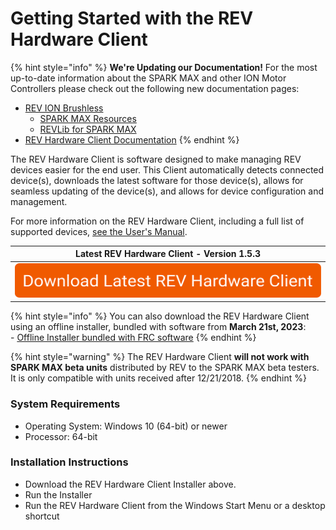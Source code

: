 # Getting Started with the REV Hardware Client

{% hint style="info" %}
**We're Updating our Documentation!** For the most up-to-date information about the SPARK MAX and other ION Motor Controllers please check out the following new documentation pages:&#x20;

* [REV ION Brushless ](https://docs.revrobotics.com/brushless)
  * [SPARK MAX Resources](https://docs.revrobotics.com/brushless/links#spark-max-links)
  * [REVLib for SPARK MAX](https://docs.revrobotics.com/brushless/spark-max/revlib)
* [REV Hardware Client Documentation](https://docs.revrobotics.com/rev-hardware-client/)
{% endhint %}

The REV Hardware Client is software designed to make managing REV devices easier for the end user. This Client automatically detects connected device(s), downloads the latest software for those device(s), allows for seamless updating of the device(s), and allows for device configuration and management.

For more information on the REV Hardware Client, including a full list of supported devices, [see the User's Manual](https://docs.revrobotics.com/rev-hardware-client/).

|                                                                                           Latest REV Hardware Client - Version 1.5.3                                                                                           |
| :----------------------------------------------------------------------------------------------------------------------------------------------------------------------------------------------------------------------------: |
| [<img src="../../.gitbook/assets/Download Latest SPARK MAX Client (1).svg" alt="" data-size="original">](https://github.com/REVrobotics/REV-Software-Binaries/releases/download/rhc-1.5.3/REV-Hardware-Client-Setup-1.5.3.exe) |

{% hint style="info" %}
You can also download the REV Hardware Client using an offline installer, bundled with software from **March 21st, 2023**:\
\- [Offline Installer bundled with FRC software](https://github.com/REVrobotics/REV-Software-Binaries/releases/download/rhc-1.5.3/REV-Hardware-Client-Setup-1.5.3-offline-FRC-2023-03-21.exe)
{% endhint %}

{% hint style="warning" %}
The REV Hardware Client **will not work with SPARK MAX beta units** distributed by REV to the SPARK MAX beta testers. It is only compatible with units received after 12/21/2018.
{% endhint %}

### System Requirements

* Operating System: Windows 10 (64-bit) or newer
* Processor: 64-bit

### Installation Instructions

* Download the REV Hardware Client Installer above.
* Run the Installer
* Run the REV Hardware Client from the Windows Start Menu or a desktop shortcut
